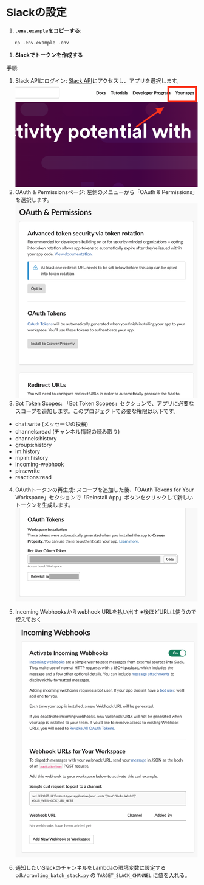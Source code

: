 # Slackの設定

1. **`.env.example`をコピーする:**

```shell
   cp .env.example .env
```

1. **Slackでトークンを作成する**

手順:

1. Slack APIにログイン: [Slack API](https://api.slack.com/)にアクセスし、アプリを選択します。
![Slack API](docs/images/slack-api-top.png)
2. OAuth & Permissionsページ: 左側のメニューから「OAuth & Permissions」を選択します。
![OAuth & Permissions](docs/images/oauth-permissions.png)
3. Bot Token Scopes: 「Bot Token Scopes」セクションで、アプリに必要なスコープを追加します。このプロジェクトで必要な権限は以下です。

- chat:write (メッセージの投稿)
- channels:read (チャンネル情報の読み取り)
- channels:history
- groups:history
- im:history
- mpim:history
- incoming-webhook
- pins:write
- reactions:read

4. OAuthトークンの再生成: スコープを追加した後、「OAuth Tokens for Your Workspace」セクションで「Reinstall App」ボタンをクリックして新しいトークンを生成します。
![oauth-token](docs/images/oauth-tokens.png)

5. Incoming Webhooksからwebhook URLを払い出す
※後ほどURLは使うので控えておく
![webhooks](docs/images/webhooks.png)

6. 通知したいSlackのチャンネルをLambdaの環境変数に設定する
`cdk/crawling_batch_stack.py` の `TARGET_SLACK_CHANNEL` に値を入れる。

